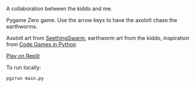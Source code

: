 A collaboration between the kiddo and me. 

Pygame Zero game. Use the arrow keys to have the axolotl chase the earthworms. 

Axolotl art from [SeethingSwarm](https://seethingswarm.itch.io/), earthworm art from the kiddo, inspiration from [Code Games in Python](https://www.dk.com/us/book/9781465473615-coding-games-in-python/)

[Play on Replit](https://replit.com/@KellanElliott-M/axie)

To run locally:

```pgzrun main.py```